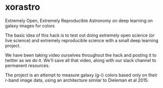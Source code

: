 # xorastro
Extremely Open, Extremely Reproducible Astronomy on deep learning on galaxy images for colors

The basic idea of this hack is to test out doing extremely open science (or live science) and extremely reproducible science with a small deep learning project.

We have been taking video ourselves throughout the hack and posting it to twitter as we do it. We'll save all that video, along with our slack channel to permanent resources.

The project is an attempt to measure galaxy (g-i) colors based only on their r-band image data, using an architecture similar to Dieleman et al 2015.
